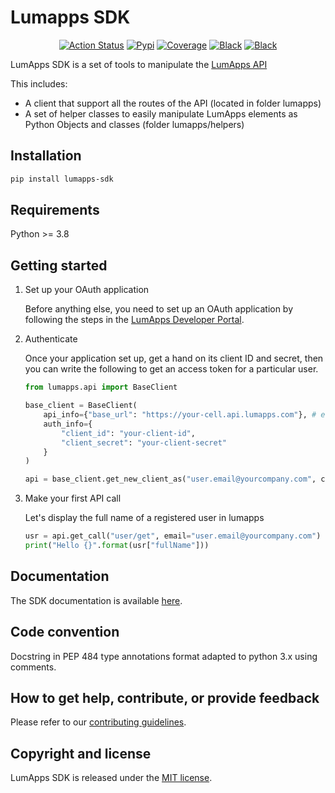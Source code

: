 # Lumapps SDK

<p style="text-align:center">
    <a href="https://github.com/lumapps/lumapps-sdk/actions?query=workflow%3ACI"><img alt="Action Status" src="https://github.com/lumapps/lumapps-sdk/workflows/CI/badge.svg"></a>
    <a href="https://pypi.org/project/lumapps-sdk/"><img alt="Pypi" src="https://img.shields.io/pypi/v/lumapps-sdk"></a>
    <a href="https://codecov.io/gh/lumapps/lumapps-sdk/branch/master"><img alt="Coverage" src="https://codecov.io/gh/lumapps/lumapps-sdk/branch/master/graph/badge.svg"></a>
    <a href="https://github.com/ambv/black"><img alt="Black" src="https://img.shields.io/badge/code%20style-black-000000.svg"></a>
    <a href="#"><img alt="Black" src="https://img.shields.io/badge/python-3.8%7C3.9-blue"></a>
</p>


LumApps SDK is a set of tools to manipulate the [LumApps API](https://api.lumapps.com/)

This includes:

- A client that support all the routes of the API (located in folder lumapps)
- A set of helper classes to easily manipulate LumApps elements as Python Objects and classes (folder lumapps/helpers)


## Installation

```bash
pip install lumapps-sdk
```

## Requirements

Python >= 3.8

## Getting started

1. Set up your OAuth application

    Before anything else, you need to set up an OAuth application by following the steps in the [LumApps Developer Portal](https://developer.lumapps.com/documentation/oauth.html).

2. Authenticate

    Once your application set up, get a hand on its client ID and secret, then you can write the following
    to get an access token for a particular user.
    ```python
    from lumapps.api import BaseClient

    base_client = BaseClient(
        api_info={"base_url": "https://your-cell.api.lumapps.com"}, # e.g. "https://go-cell-001.api.lumapps.com"
        auth_info={
            "client_id": "your-client-id",
            "client_secret": "your-client-secret"
        }
    )

    api = base_client.get_new_client_as("user.email@yourcompany.com", customer_id="your-organization-id")
    ```

3. Make your first API call

    Let's display the full name of a registered user in lumapps

    ```python
    usr = api.get_call("user/get", email="user.email@yourcompany.com")
    print("Hello {}".format(usr["fullName"]))
    ```

## Documentation

The SDK documentation is available [here](https://lumapps.github.io/lumapps-sdk/).

## Code convention

Docstring in PEP 484 type annotations format adapted to python 3.x using comments.

## How to get help, contribute, or provide feedback

Please refer to our [contributing guidelines](CONTRIBUTING.md).

## Copyright and license

LumApps SDK is released under the [MIT license](LICENSE.md).
